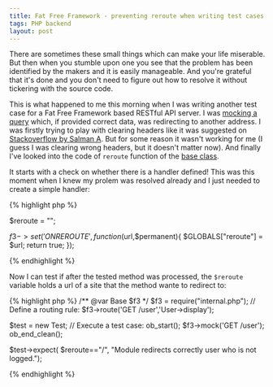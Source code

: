 ```yaml
---
title: Fat Free Framework - preventing reroute when writing test cases
tags: PHP backend
layout: post
---
```

There are sometimes these small things which can make your life miserable. But then when you stumble upon one you see that the problem has been identified by the makers and it is easily manageable. And you're grateful that it's done and you don't need to figure out how to resolve it without tickering with the source code.

This is what happened to me this morning when I was writing another test case for a Fat Free Framework based RESTful API server. I was [mocking a query](http://fatfreeframework.com/unit-testing#MockingHTTPRequests) which, if provided correct data, was redirecting to another address. I was firstly trying to play with clearing headers like it was suggested on [Stackoverflow by Salman A](https://stackoverflow.com/questions/6123626/php-header-location-gets-sent-even-inside-an-output-buffer). But for some reason it wasn't working for me (I guess I was clearing wrong headers, but it doesn't matter now). And finally I've looked into the code of `reroute` function of the [base class](https://github.com/bcosca/fatfree/blob/3.5.1/lib/base.php).

It starts with a check on whether there is a handler defined! This was this moment when I knew my prolem was resolved already and I just needed to create a simple handler:

{% highlight php %}

$reroute = "";

$f3->set('ONREROUTE',function($url,$permanent){
    $GLOBALS["reroute"] = $url;
    return true;
});

{% endhighlight %}

Now I can test if after the tested method was processed, the `$reroute` variable holds a url of a site that the method wante to redirect to:

{% highlight php %}
/** @var Base $f3 */
$f3 = require("internal.php");
// Define a routing rule:
$f3->route('GET /user','User->display');

$test = new Test;
// Execute a test case:
ob_start();
$f3->mock('GET /user');
ob_end_clean();

$test->expect( $reroute=="/", "Module redirects correctly user who is not logged.");

{% endhighlight %}